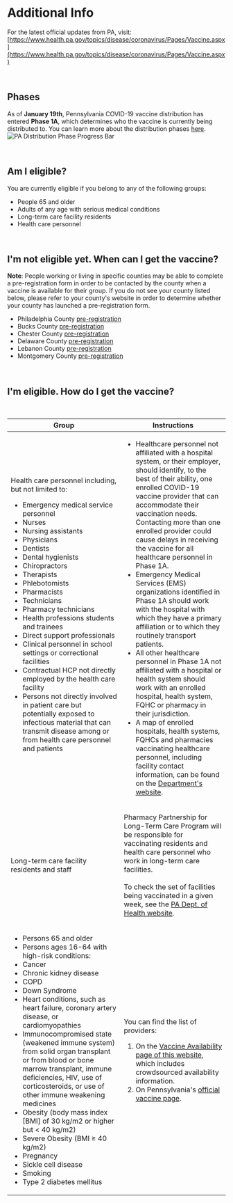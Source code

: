 # Additional Info
For the latest official updates from PA, visit: [https://www.health.pa.gov/topics/disease/coronavirus/Pages/Vaccine.aspx](https://www.health.pa.gov/topics/disease/coronavirus/Pages/Vaccine.aspx)

<br />

## Phases
As of **January 19th**, Pennsylvania COVID-19 vaccine distribution has entered **Phase 1A**, which determines who the vaccine is currently being distributed to. You can learn more about the distribution phases [here](https://www.health.pa.gov/topics/disease/coronavirus/Vaccine/Pages/Vaccine.aspx#distribution).
![PA Distribution Phase Progress Bar](https://www.health.pa.gov/topics/disease/coronavirus/Vaccine/PublishingImages/phases%20progress%20bar.png)

<br />

## Am I eligible?
You are currently eligible if you belong to any of the following groups:
* People 65 and older
* Adults of any age with serious medical conditions
* Long-term care facility residents
* Health care personnel

<br />

## I'm not eligible yet. When can I get the vaccine?
**Note**: People working or living in specific counties may be able to complete a pre-registration form in order to be contacted by the county when a vaccine is available for their group. If you do not see your county listed below, please refer to your county's website in order to determine whether your county has launched a pre-registration form.
* Philadelphia County [pre-registration](https://phillyfightingcovid.com/vaccine)
* Bucks County [pre-registration](https://buckscovid.powerappsportals.us/Vaccine-Registration/)
* Chester County [pre-registration](https://docs.google.com/forms/d/e/1FAIpQLSdl8K8S2Mkpe1aGyDOeq8y51mZTNJb0dmkosypQu3p10xQVzw/viewform)
* Delaware County [pre-registration](https://docs.google.com/forms/d/e/1FAIpQLSdl8K8S2Mkpe1aGyDOeq8y51mZTNJb0dmkosypQu3p10xQVzw/viewform)
* Lebanon County [pre-registration](https://www.lcdes.org/vaccinate/)
* Montgomery County [pre-registration](https://www.montcopa.org/3660/COVID-19-Vaccine)

<br />

## I'm eligible. How do I get the vaccine?
<br />
<table class="table table-striped">
  <thead class="thead-dark"><tr><th>Group</th><th>Instructions</th></tr></thead>
  <tbody>
    <tr>
      <td id="eligible-1">
        Health care personnel including, but not limited to:
        <ul>
            <li>Emergency medical service personnel</li>
            <li>Nurses</li>
            <li>Nursing assistants</li>
            <li>Physicians</li>
            <li>Dentists</li>
            <li>Dental hygienists</li>
            <li>Chiropractors</li>
            <li>Therapists</li>
            <li>Phlebotomists</li>
            <li>Pharmacists</li>
            <li>Technicians</li>
            <li>Pharmacy technicians</li>
            <li>Health professions students and trainees</li>
            <li>Direct support professionals</li>
            <li>Clinical personnel in school settings or correctional facilities</li>
            <li>Contractual HCP not directly employed by the health care facility</li>
            <li>Persons not directly involved in patient care but potentially exposed to infectious material that can
              transmit disease among or from health care personnel and patients</li>
          </ul>
      </td>
      <td id="eligible-1-instruct">
        <ul>
          <li>Healthcare personnel not affiliated with a hospital system, or their employer, should identify, to the best
          of their ability, one enrolled COVID-19 vaccine provider that can accommodate their vaccination needs.
          Contacting more than one enrolled provider could cause delays in receiving the vaccine for all healthcare
          personnel in Phase 1A.</li>
          <li>Emergency Medical Services (EMS) organizations identified in Phase 1A should work with the hospital with which
          they have a primary affiliation or to which they routinely transport patients.</li>
          <li>All other healthcare personnel in Phase 1A not affiliated with a hospital or health system should work with an
          enrolled hospital, health system, FQHC or pharmacy in their jurisdiction.</li>
          <li>A map of enrolled hospitals, health systems, FQHCs and pharmacies vaccinating healthcare personnel, including
          facility contact information, can be found on the <a
            href="https://www.pa.gov/guides/get-vaccinated/#Step2FindaVaccineProvider" rel="noopener noreferrer"
            target="_blank">Department's website</a>.</li>
        </ul>
      </td>
    </tr>
    <tr id="hold-eligible-2" class="">
      <td id="eligible-2">
        <p>Long-term care facility residents and staff</p>
      </td>
      <td id="eligible-2-instruct">
        <p>Pharmacy Partnership for Long-Term Care Program will be responsible for vaccinating residents and health care
          personnel who work in long-term care facilities.<br>
          <br>
          To check the set of facilities being vaccinated in a given week, see the <a
            href="https://www.health.pa.gov/topics/disease/coronavirus/Pages/Vaccine.aspx" rel="noopener noreferrer"
            target="_blank">PA Dept. of Health website</a>.<br></p>
      </td>
    </tr>
    <tr id="hold-eligible-3">
      <td id="eligible-3">
        <ul>
          <li>Persons 65 and older</li>
          <li>Persons ages 16-64 with high-risk conditions:</li>
          <li>Cancer</li>
          <li>Chronic kidney disease</li>
          <li>COPD</li>
          <li>Down Syndrome</li>
          <li>Heart conditions, such as heart failure, coronary artery disease, or cardiomyopathies</li>
          <li>Immunocompromised state (weakened immune system) from solid organ transplant or from blood or bone marrow
            transplant, immune deficiencies, HIV, use of corticosteroids, or use of other immune weakening medicines
          </li>
          <li>Obesity (body mass index [BMI] of 30 kg/m2 or higher but &lt; 40 kg/m2)</li>
          <li>Severe Obesity (BMI ≥ 40 kg/m2)</li>
          <li>Pregnancy</li>
          <li>Sickle cell disease</li>
          <li>Smoking</li>
          <li>Type 2 diabetes mellitus</li>
        </ul>
      </td>
      <td id="eligible-3-instruct">
        <p>You can find the list of providers:</p>
        <ol>
          <li>On the <a href="https://vaccinatepa.org/">Vaccine Availability page of this website</a>, which includes crowdsourced availability information.</li>
          <li>On Pennsylvania's <a
              href="https://www.pa.gov/guides/get-vaccinated/#Step2FindaVaccineProvider"
              rel="noopener noreferrer" target="_blank">official vaccine page</a>.</li>
        </ol>
      </td>
    </tr>
    </tbody>
    </table>